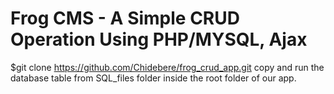 # Frog CMS - A Simple CRUD Operation Using PHP/MYSQL, Ajax
$git clone https://github.com/Chidebere/frog_crud_app.git
copy and run the database table from SQL_files folder inside the root folder of our app.

